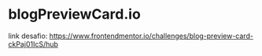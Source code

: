 # blogPreviewCard.io

link desafio:    https://www.frontendmentor.io/challenges/blog-preview-card-ckPaj01IcS/hub

